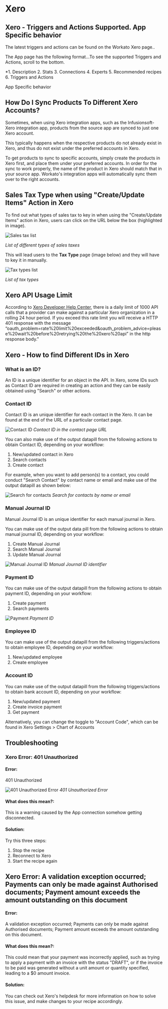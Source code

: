 # Xero

## Xero - Triggers and Actions Supported. App Specific behavior

The latest triggers and actions can be found on the Workato Xero page..

The App page has the following format...To see the supported Triggers and Actions, scroll to the bottom.

*1. Description
2. Stats
3. Connections
4. Experts
5. Recommended recipes
6. Triggers and Actions

App Specific behavior


## How Do I Sync Products To Different Xero Accounts? 

Sometimes, when using Xero integration apps, such as the Infusionsoft-Xero integration app, products from the source app are synced to just one Xero account.

This typically happens when the respective products do not already exist in Xero, and thus do not exist under the preferred accounts in Xero.

To get products to sync to specific accounts, simply create the products in Xero first, and place them under your preferred accounts. In order for the sync to work properly, the name of the product in Xero should match that in your source app. Workato's integration apps will automatically sync them over to the right accounts.


## Sales Tax Type when using "Create/Update Items" Action in Xero 
 
To find out what types of sales tax to key in when using the "Create/Update Items" action in Xero, users can click on the URL below the box (highlighted in image). 

![Sales tax list](/assets/images/connectors/xeno/sales-tax-list.png)

*List of different types of sales taxes*

This will lead users to the **Tax Type** page (image below) and they will have to key it in manually.

![Tax types list](/assets/images/connectors/xeno/tax-type-list.png)

*List of tax types*


## Xero API Usage Limit

According to [Xero Developer Help Center](https://community.xero.com/developer/question/17181), there is a daily limit of 1000 API calls that a provider can make against a particular Xero organization in a rolling 24 hour period. If you exceed this rate limit you will receive a HTTP 401 response with the message “oauth_problem=rate%20limit%20exceeded&oauth_problem_advice=please%20wait%20before%20retrying%20the%20xero%20api” in the http response body."


## Xero - How to find Different IDs in Xero

### What is an ID?
An ID is a unique identifier for an object in the API. In Xero, some IDs such as Contact ID are required in creating an action and they can be easily obtained using "Search" or other actions. 

### Contact ID
Contact ID is an unique identifier for each contact in the Xero. It can be found at the end of the URL of a particular contact page. 

![Contact ID](/assets/images/connectors/xeno/contact-id.png)
*Contact ID in the contact page URL*

You can also make use of the output datapill from the following actions to obtain Contact ID, depending on your workflow:

1. New/updated contact in Xero
2. Search contacts
3. Create contact

For example, when you want to add person(s) to a contact, you could conduct "Search Contact" by contact name or email and make use of the output datapill as shown below:

![Search for contacts](/assets/images/connectors/xeno/search-contact.png)
*Search for contacts by name or email*

### Manual Journal ID
Manual Journal ID is an unique identifier for each manual journal in Xero.

You can make use of the output data pill from the following actions to obtain manual journal ID, depending on your workflow:
1. Create Manual Journal
2. Search Manual Journal
3. Update Manual Journal

![Manual Journal ID](/assets/images/connectors/xeno/manual-journal-id.png)
*Manual Journal ID identifier*

### Payment ID
You can make use of the output datapill from the following actions to obtain payment ID, depending on your workflow:

1. Create payment
2. Search payments

![Payment](/assets/images/connectors/xeno/payment.png)
*Payment ID*

### Employee ID 
You can make use of the output datapill from the following triggers/actions to obtain employee ID, depending on your workflow:

1. New/updated employee
2. Create employee

### Account ID
You can make use of the output datapill from the following triggers/actions to obtain bank account ID, depending on your workflow:

1. New/updated payment
2. Create invoice payment
3. Get payment

Alternatively, you can change the toggle to "Account Code", which can be found in Xero Settings > Chart of Accounts

## Troubleshooting

### Xero Error: 401 Unauthorized 

#### Error: 
401 Unauthorized

![401 Unauthorized Error](/assets/images/connectors/xeno/error.png)
*401 Unauthorized Error*

#### What does this mean?: 
This is a warning caused by the App connection somehow getting disconnected.

#### Solution: 
Try this three steps:
1. Stop the recipe
2. Reconnect to Xero
3. Start the recipe again
## Xero Error: A validation exception occurred; Payments can only be made against Authorised documents; Payment amount exceeds the amount outstanding on this document

#### Error: 
A validation exception occurred; Payments can only be made against Authorised documents; Payment amount exceeds the amount outstanding on this document.

#### What does this mean?: 
This could mean that your payment was incorrectly applied, such as trying to apply a payment with an invoice with the status "DRAFT", or if the invoice to be paid was generated without a unit amount or quantity specified, leading to a $0 amount invoice.

#### Solution: 
You can check out Xero's helpdesk for more information on how to solve this issue, and make changes to your recipe accordingly. 
